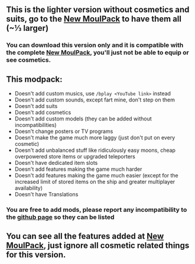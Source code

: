 ## This is the lighter version without cosmetics and suits, go to the [New MoulPack](https://thunderstore.io/c/lethal-company/p/Le_Moulin/New_MoulPack/) to have them all (~⅓ larger)
### You can download this version only and it is compatible with the complete [New MoulPack](https://thunderstore.io/c/lethal-company/p/Le_Moulin/New_MoulPack/), you'll just not be able to equip or see cosmetics.


## This modpack:
- Doesn't add custom musics, use `/bplay <YouTube link>` instead
- Doesn't add custom sounds, except fart mine, don't step on them
- Doesn't add suits
- Doesn't add cosmetics
- Doesn't add custom models (they can be added without incompatibilities)
- Doesn't change posters or TV programs
- Doesn't make the game much more laggy (just don't put on every cosmetic)
- Doesn't add unbalanced stuff like ridiculously easy moons, cheap overpowered store items or upgraded teleporters
- Doesn't have dedicated item slots
- Doesn't add features making the game much harder
- Doesn't add features making the game much easier (except for the increased limit of stored items on the ship and greater multiplayer availability)
- Doesn't have Translations
### You are free to add mods, please report any incompatibility to the [github page](https://github.com/Brabow/New_MoulPack) so they can be listed

## You can see all the features added at [New MoulPack](https://thunderstore.io/c/lethal-company/p/Le_Moulin/New_MoulPack/), just ignore all cosmetic related things for this version.